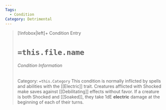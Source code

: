 ```yaml
---
Tags:
  - Condition
Category: Detrimental
---
```

> [!infobox|left]+ Condition Entry
> # `=this.file.name`
> ###### Condition Information
> Category: `=this.Category`
> This condition is normally inflicted by spells and abilities with the [[Electric]] trait. Creatures afflicted with Shocked make saves against [[Debilitating]] effects without favor. If a creature is both Shocked and [[Soaked]], they take 1dE **electric** damage at the beginning of each of their turns.